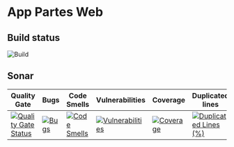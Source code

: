 # App Partes Web

## Build status
![Build](https://github.com/Aldakin/AppPartesWebGit/workflows/Build/badge.svg?branch=master)

## Sonar 

|Quality Gate|Bugs|Code Smells|Vulnerabilities|Coverage|Duplicated lines|
|------------|----|-----------|---------------|--------|----------------|
|[![Quality Gate Status](https://sonarcloud.io/api/project_badges/measure?project=web-partes&metric=alert_status)](https://sonarcloud.io/dashboard?id=web-partes)|[![Bugs](https://sonarcloud.io/api/project_badges/measure?project=web-partes&metric=bugs)](https://sonarcloud.io/dashboard?id=web-partes)|[![Code Smells](https://sonarcloud.io/api/project_badges/measure?project=web-partes&metric=code_smells)](https://sonarcloud.io/dashboard?id=web-partes)|[![Vulnerabilities](https://sonarcloud.io/api/project_badges/measure?project=web-partes&metric=vulnerabilities)](https://sonarcloud.io/dashboard?id=web-partes)|[![Coverage](https://sonarcloud.io/api/project_badges/measure?project=web-partes&metric=coverage)](https://sonarcloud.io/dashboard?id=web-partes)|[![Duplicated Lines (%)](https://sonarcloud.io/api/project_badges/measure?project=web-partes&metric=duplicated_lines_density)](https://sonarcloud.io/dashboard?id=web-partes)|
